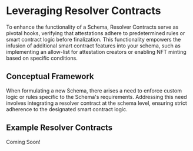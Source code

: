 # Leveraging Resolver Contracts

To enhance the functionality of a Schema, Resolver Contracts serve as pivotal hooks, verifying that attestations adhere to predetermined rules or smart contract logic before finalization. This functionality empowers the infusion of additional smart contract features into your schema, such as implementing an allow-list for attestation creators or enabling NFT minting based on specific conditions.

## Conceptual Framework

When formulating a new Schema, there arises a need to enforce custom logic or rules specific to the Schema's requirements. Addressing this need involves integrating a resolver contract at the schema level, ensuring strict adherence to the designated smart contract logic.

## Example Resolver Contracts

Coming Soon!
